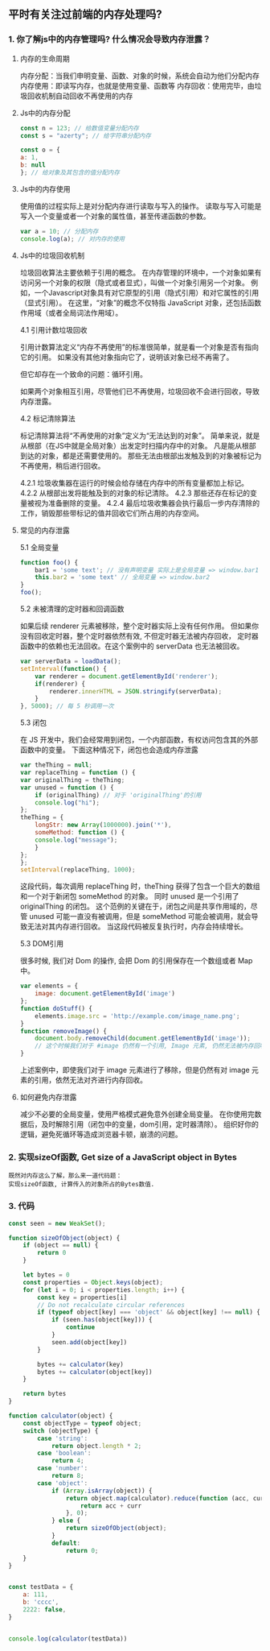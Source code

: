 ## 平时有关注过前端的内存处理吗? 

### 1. 你了解js中的内存管理吗? 什么情况会导致内存泄露？

1. 内存的生命周期

    内存分配：当我们申明变量、函数、对象的时候，系统会自动为他们分配内存
    内存使用：即读写内存，也就是使用变量、函数等
    内存回收：使用完毕，由垃圾回收机制自动回收不再使用的内存

2. Js中的内存分配

    ```js
    const n = 123; // 给数值变量分配内存
    const s = "azerty"; // 给字符串分配内存

    const o = {
    a: 1,
    b: null
    }; // 给对象及其包含的值分配内存

    ```

3. Js中的内存使用

    使用值的过程实际上是对分配内存进行读取与写入的操作。 读取与写入可能是写入一个变量或者一个对象的属性值，甚至传递函数的参数。

    ```js
    var a = 10; // 分配内存
    console.log(a); // 对内存的使用
    ```

4. Js中的垃圾回收机制

    垃圾回收算法主要依赖于引用的概念。
    在内存管理的环境中，一个对象如果有访问另一个对象的权限（隐式或者显式），叫做一个对象引用另一个对象。
    例如，一个Javascript对象具有对它原型的引用（隐式引用）和对它属性的引用（显式引用）。
    在这里，“对象”的概念不仅特指 JavaScript 对象，还包括函数作用域（或者全局词法作用域）。

    4.1 引用计数垃圾回收

    引用计数算法定义“内存不再使用”的标准很简单，就是看一个对象是否有指向它的引用。 如果没有其他对象指向它了，说明该对象已经不再需了。

    但它却存在一个致命的问题：循环引用。

    如果两个对象相互引用，尽管他们已不再使用，垃圾回收不会进行回收，导致内存泄露。

    4.2 标记清除算法

    标记清除算法将“不再使用的对象”定义为“无法达到的对象”。 简单来说，就是从根部（在JS中就是全局对象）出发定时扫描内存中的对象。 凡是能从根部到达的对象，都是还需要使用的。 那些无法由根部出发触及到的对象被标记为不再使用，稍后进行回收。

    4.2.1 垃圾收集器在运行的时候会给存储在内存中的所有变量都加上标记。
    4.2.2 从根部出发将能触及到的对象的标记清除。
    4.2.3 那些还存在标记的变量被视为准备删除的变量。
    4.2.4 最后垃圾收集器会执行最后一步内存清除的工作，销毁那些带标记的值并回收它们所占用的内存空间。

5. 常见的内存泄露

    5.1 全局变量

    ```js
    function foo() {
        bar1 = 'some text'; // 没有声明变量 实际上是全局变量 => window.bar1
        this.bar2 = 'some text' // 全局变量 => window.bar2
    }
    foo();
    ```

    5.2 未被清理的定时器和回调函数

    如果后续 renderer 元素被移除，整个定时器实际上没有任何作用。 但如果你没有回收定时器，整个定时器依然有效, 不但定时器无法被内存回收， 定时器函数中的依赖也无法回收。在这个案例中的 serverData 也无法被回收。

    ```js
    var serverData = loadData();
    setInterval(function() {
        var renderer = document.getElementById('renderer');
        if(renderer) {
            renderer.innerHTML = JSON.stringify(serverData);
        }
    }, 5000); // 每 5 秒调用一次
    
    ```

    5.3 闭包

    在 JS 开发中，我们会经常用到闭包，一个内部函数，有权访问包含其的外部函数中的变量。 下面这种情况下，闭包也会造成内存泄露
    ```js
    var theThing = null;
    var replaceThing = function () {
    var originalThing = theThing;
    var unused = function () {
        if (originalThing) // 对于 'originalThing'的引用
        console.log("hi");
    };
    theThing = {
        longStr: new Array(1000000).join('*'),
        someMethod: function () {
        console.log("message");
        }
    };
    };
    setInterval(replaceThing, 1000);
    ```
    这段代码，每次调用 replaceThing 时，theThing 获得了包含一个巨大的数组和一个对于新闭包 someMethod 的对象。 同时 unused 是一个引用了 originalThing 的闭包。
    这个范例的关键在于，闭包之间是共享作用域的，尽管 unused 可能一直没有被调用，但是 someMethod 可能会被调用，就会导致无法对其内存进行回收。 当这段代码被反复执行时，内存会持续增长。


    5.3 DOM引用
    
    很多时候, 我们对 Dom 的操作, 会把 Dom 的引用保存在一个数组或者 Map 中。
    
    ```js
    var elements = {
        image: document.getElementById('image')
    };
    function doStuff() {
        elements.image.src = 'http://example.com/image_name.png';
    }
    function removeImage() {
        document.body.removeChild(document.getElementById('image'));
        // 这个时候我们对于 #image 仍然有一个引用, Image 元素, 仍然无法被内存回收.
    }
    ```
    上述案例中，即使我们对于 image 元素进行了移除，但是仍然有对 image 元素的引用，依然无法对齐进行内存回收。

6. 如何避免内存泄露

    减少不必要的全局变量，使用严格模式避免意外创建全局变量。
    在你使用完数据后，及时解除引用（闭包中的变量，dom引用，定时器清除）。
    组织好你的逻辑，避免死循环等造成浏览器卡顿，崩溃的问题。

### 2. 实现sizeOf函数, Get size of a JavaScript object in Bytes

    既然对内存这么了解，那么来一道代码题：
    实现sizeOf函数, 计算传入的对象所占的Bytes数值. 



### 3. 代码

```js
const seen = new WeakSet();

function sizeOfObject(object) {
    if (object == null) {
        return 0
    }

    let bytes = 0
    const properties = Object.keys(object);
    for (let i = 0; i < properties.length; i++) {
        const key = properties[i]
        // Do not recalculate circular references
        if (typeof object[key] === 'object' && object[key] !== null) {
            if (seen.has(object[key])) {
                continue
            }
            seen.add(object[key])
        }

        bytes += calculator(key)
        bytes += calculator(object[key])
    }

    return bytes
}

function calculator(object) {
    const objectType = typeof object;
    switch (objectType) {
        case 'string':
            return object.length * 2;
        case 'boolean':
            return 4;
        case 'number':
            return 8;
        case 'object':
            if (Array.isArray(object)) {
                return object.map(calculator).reduce(function (acc, curr) {
                    return acc + curr
                }, 0);
            } else {
                return sizeOfObject(object);
            }
            default:
                return 0;
    }
}


const testData = {
    a: 111,
    b: 'cccc',
    2222: false,
}


console.log(calculator(testData))
```

